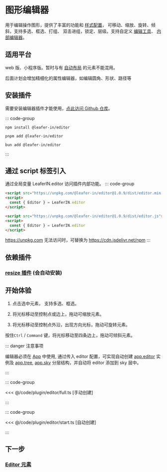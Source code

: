 <script setup>
import Case from '/component/Case.vue'
</script>

# 图形编辑器

用于编辑操作图形，提供了丰富的功能和 [样式配置](/plugin/in/editor/config.md)， 可移动、缩放、旋转、倾斜，支持多选、框选、打组、 双击进组，锁定、层级。支持自定义 [编辑工具](/plugin/in/editor/editOuter/register.md)、 [内部编辑器](/plugin/in/editor/editInner/register.md)。

<!-- <case name="EditorConfig"></case> -->

<case name="Editor" select=0></case>

## 适用平台

web 版、小程序版。暂时与有 [自动布局](/plugin/in/flow/) 的元素不能混用。

后面计划会增加精细化的属性编辑器，如编辑圆角、形状、路径等

## 安装插件

需要安装编辑器插件才能使用，[点此访问 Github 仓库](https://github.com/leaferjs/leafer-in/tree/main/packages/editor)。

::: code-group

```sh[npm]
npm install @leafer-in/editor
```

```sh[pnpm]
pnpm add @leafer-in/editor
```

```sh[bun]
bun add @leafer-in/editor
```

:::

## 通过 script 标签引入

通过全局变量 LeaferIN.editor 访问插件内部功能。
::: code-group

```html [editor.min]
<script src="https://unpkg.com/@leafer-in/editor@1.0.9/dist/editor.min.js"></script>
<script>
  const { Editor } = LeaferIN.editor
</script>
```

```html [editor]
<script src="https://unpkg.com/@leafer-in/editor@1.0.9/dist/editor.js"></script>
<script>
  const { Editor } = LeaferIN.editor
</script>
```

https://unpkg.com 无法访问时，可替换为 https://cdn.jsdelivr.net/npm
:::

## 依赖插件

### [resize 插件](/plugin/in/resize/index.md) (会自动安装)

## 开始体验

<case name="Editor" index=2 count=2 x=20></case>

1. 点击选中元素， 支持多选、框选。

2. 将光标移动至控制点或边上，拖动可缩放元素。

3. 将光标移动至控制点外沿，出现方向光标，拖动可旋转元素。

按住`Ctrl` / `Command` 键，将光标移动至四条边上，拖动可倾斜元素。

::: danger 注意事项

编辑器必须在 [App](/reference/display/App.md) 中使用, 通过传入 editor 配置，可实现自动创建 [app.editor](/reference/display/App.md#editor-ieditor) 实例及 [app.tree](/reference/display/App.md#tree-leafer), [app.sky](/reference/display/App.md#sky-leafer) 分层结构，并自动将 editor 添加到 sky 层中。

:::

::: code-group

<<< @/code/plugin/editor/full.ts [手动创建]

:::

::: code-group

<<< @/code/plugin/editor/start.ts [自动创建]

:::

## 下一步

### [Editor 元素](./Editor.md)
